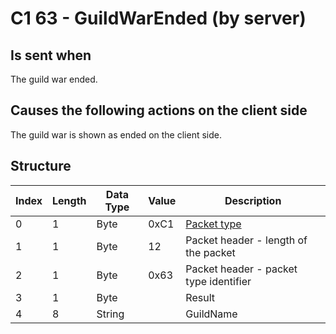 # C1 63 - GuildWarEnded (by server)

## Is sent when

The guild war ended.

## Causes the following actions on the client side

The guild war is shown as ended on the client side.

## Structure

| Index | Length | Data Type | Value | Description |
|-------|--------|-----------|-------|-------------|
| 0 | 1 |   Byte   | 0xC1  | [Packet type](PacketTypes.md) |
| 1 | 1 |    Byte   |   12   | Packet header - length of the packet |
| 2 | 1 |    Byte   | 0x63  | Packet header - packet type identifier |
| 3 | 1 | Byte |  | Result |
| 4 | 8 | String |  | GuildName |